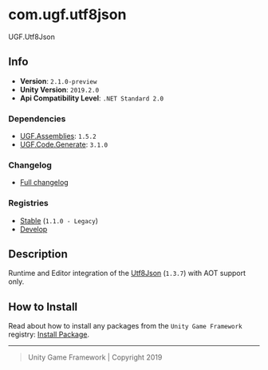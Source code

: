 # com.ugf.utf8json

UGF.Utf8Json

## Info

- **Version**: `2.1.0-preview`
- **Unity Version**: `2019.2.0`
- **Api Compatibility Level**: `.NET Standard 2.0`

### Dependencies

- [UGF.Assemblies](https://github.com/unity-game-framework/ugf-assemblies): `1.5.2`
- [UGF.Code.Generate](https://github.com/unity-game-framework/ugf-code-generate): `3.1.0`

### Changelog

- [Full changelog][1]

### Registries

- [Stable][2] (`1.1.0 - Legacy`)
- [Develop][3]

## Description

Runtime and Editor integration of the [Utf8Json](https://github.com/neuecc/Utf8Json) (`1.3.7`) with AOT support only.

## How to Install

Read about how to install any packages from the `Unity Game Framework` registry: [Install Package][4].

---
> Unity Game Framework | Copyright 2019

[1]: changelog.md
[2]: https://bintray.com/unity-game-framework/stable/com.ugf.utf8json
[3]: https://bintray.com/unity-game-framework/dev/com.ugf.utf8json
[4]: https://github.com/unity-game-framework/ugf-documentation/wiki/Install-Package
